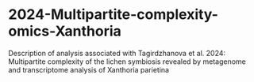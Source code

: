 # 2024-Multipartite-complexity-omics-Xanthoria
Description of analysis associated with Tagirdzhanova et al. 2024: Multipartite complexity of the lichen symbiosis revealed by metagenome and transcriptome analysis of Xanthoria parietina
